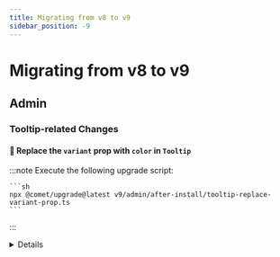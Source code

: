 ```yaml
---
title: Migrating from v8 to v9
sidebar_position: -9
---
```


# Migrating from v8 to v9

## Admin

### Tooltip-related Changes

#### 🤖 Replace the `variant` prop with `color` in `Tooltip`

:::note Execute the following upgrade script:

    ```sh
    npx @comet/upgrade@latest v9/admin/after-install/tooltip-replace-variant-prop.ts
    ```

:::

<details>

The `variant` prop has been renamed to color and the options `neutral` and `primary` have been removed.
Change the usage of `variant` to `color` and remove or replace the values `neutral` and `primary`.

Example:

```diff
 <Tooltip
     title="Title"
-    variant="light"
+    color="light"
 >
     <Info />
 </Tooltip>
```

```diff
 <Tooltip
     title="Title"
-    variant="neutral"
 >
     <Info />
 </Tooltip>
```

</details>

